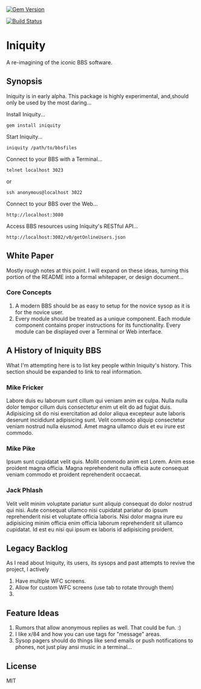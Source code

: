 [![Gem Version](https://badge.fury.io/rb/iniquity.svg)](https://badge.fury.io/rb/iniquity)

[![Build Status](https://travis-ci.org/freeCodeCamp/how-to-contribute-to-open-source.svg?branch=master)](https://travis-ci.org/freeCodeCamp/how-to-contribute-to-open-source)

# Iniquity
A re-imagining of the iconic BBS software.

## Synopsis
Iniquity is in early alpha. This package is highly experimental, and,should only be used by the most daring...

Install Iniquity...

    gem install iniquity

Start Iniquity...

    iniquity /path/to/bbsfiles

Connect to your BBS with a Terminal...

    telnet localhost 3023

or

    ssh anonymous@localhost 3022

Connect to your BBS over the Web...

    http://localhost:3080

Access BBS resources using Iniquity's RESTful API...

    http://localhost:3082/v0/getOnlineUsers.json

## White Paper
Mostly rough notes at this point. I will expand on these ideas, turning this portion of the README into a formal whitepaper, or design document...

### Core Concepts
1. A modern BBS should be as easy to setup for the novice sysop as it is for the novice user.
2. Every module should be treated as a unique component. Each module component contains proper
instructions for its functionality. Every module can be displayed over a Terminal or Web interface.

## A History of Iniquity BBS
What I'm attempting here is to list key people within Iniquity's history. This section should be expanded to link to real information.

### Mike Fricker
Labore duis eu laborum sunt cillum qui veniam anim ex culpa. Nulla nulla dolor tempor cillum duis consectetur enim ut elit do ad fugiat duis. Adipisicing sit do nisi exercitation ad dolor aliqua excepteur aute laboris deserunt incididunt adipisicing sunt. Velit commodo aliquip consectetur veniam nostrud nulla eiusmod. Amet magna ullamco duis et eu irure est commodo.
### Mike Pike
Ipsum sunt cupidatat velit quis. Mollit commodo anim est Lorem. Anim esse proident magna officia. Magna reprehenderit nulla officia aute consequat veniam commodo et proident reprehenderit occaecat.
### Jack Phlash
Velit velit minim voluptate pariatur sunt aliquip consequat do dolor nostrud qui nisi. Aute consequat ullamco nisi cupidatat pariatur do ipsum reprehenderit nisi et voluptate officia laboris. Nisi dolor magna irure eu adipisicing minim officia enim officia laborum reprehenderit sit ullamco cupidatat. Id est eu nisi qui ipsum ex laboris id adipisicing proident.
## Legacy Backlog
As I read about Iniquity, its users, its sysops and past attempts to revive the project, I actively
1. Have multiple WFC screens.
2. Allow for custom WFC screens (use tab to rotate through them)
3.

## Feature Ideas

1. Rumors that allow anonymous replies as well. That could be fun. :)
2. I like x/84 and how you can use tags for "message" areas.
3. Sysop pagers should do things like send emails or push notifications to phones, not just play ansi music in a terminal...
## License
MIT

